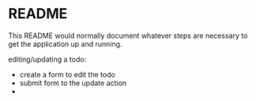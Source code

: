 # README

This README would normally document whatever steps are necessary to get the
application up and running.

editing/updating a todo:

- create a form to edit the todo
- submit form to the update action
- 


